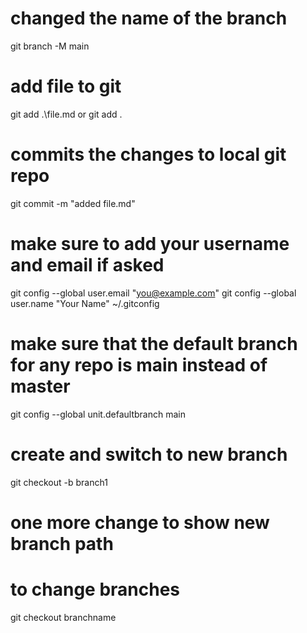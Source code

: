 # changed the name of the branch
git branch -M main

# add file to git 
git add .\file.md or git add . 

# commits the changes to local git repo
git commit -m "added file.md"

# make sure to add your username and email if asked
git config --global user.email "you@example.com"
git config --global user.name "Your Name"
~/.gitconfig

# make sure that the default branch for any repo is main instead of master
git config --global unit.defaultbranch main

# create and switch to new branch
git checkout -b branch1

# one more change to show new branch path

# to change branches
git checkout branchname